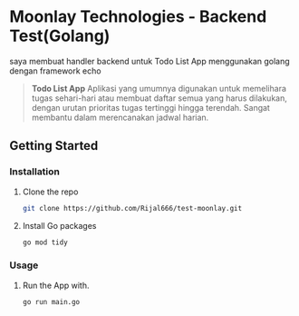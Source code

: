 # Moonlay Technologies - Backend Test(Golang)
saya membuat handler backend untuk Todo List App menggunakan golang dengan framework echo
>**Todo List App**
Aplikasi yang umumnya digunakan untuk memelihara tugas sehari-hari atau membuat daftar semua yang harus dilakukan, dengan urutan prioritas tugas tertinggi hingga terendah. Sangat membantu dalam merencanakan jadwal harian.
## Getting Started

### Installation

1. Clone the repo
   ```sh
   git clone https://github.com/Rijal666/test-moonlay.git
   ```
2. Install Go packages
   ```sh
   go mod tidy
   ```

### Usage

1. Run the App with.

   ```sh
   go run main.go
   ```
